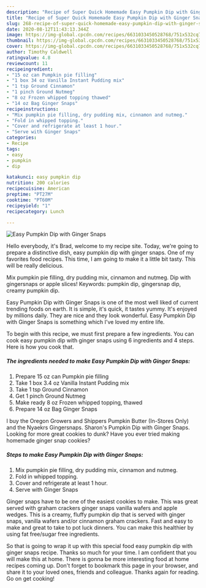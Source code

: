 ```yaml
---
description: "Recipe of Super Quick Homemade Easy Pumpkin Dip with Ginger Snaps"
title: "Recipe of Super Quick Homemade Easy Pumpkin Dip with Ginger Snaps"
slug: 268-recipe-of-super-quick-homemade-easy-pumpkin-dip-with-ginger-snaps
date: 2020-08-12T11:43:13.344Z
image: https://img-global.cpcdn.com/recipes/6631033450528768/751x532cq70/easy-pumpkin-dip-with-ginger-snaps-recipe-main-photo.jpg
thumbnail: https://img-global.cpcdn.com/recipes/6631033450528768/751x532cq70/easy-pumpkin-dip-with-ginger-snaps-recipe-main-photo.jpg
cover: https://img-global.cpcdn.com/recipes/6631033450528768/751x532cq70/easy-pumpkin-dip-with-ginger-snaps-recipe-main-photo.jpg
author: Timothy Caldwell
ratingvalue: 4.8
reviewcount: 11
recipeingredient:
- "15 oz can Pumpkin pie filling"
- "1 box 34 oz Vanilla Instant Pudding mix"
- "1 tsp Ground Cinnamon"
- "1 pinch Ground Nutmeg"
- "8 oz Frozen whipped topping thawed"
- "14 oz Bag Ginger Snaps"
recipeinstructions:
- "Mix pumpkin pie filling, dry pudding mix, cinnamon and nutmeg."
- "Fold in whipped topping."
- "Cover and refrigerate at least 1 hour."
- "Serve with Ginger Snaps"
categories:
- Recipe
tags:
- easy
- pumpkin
- dip

katakunci: easy pumpkin dip 
nutrition: 200 calories
recipecuisine: American
preptime: "PT27M"
cooktime: "PT60M"
recipeyield: "1"
recipecategory: Lunch

---
```



![Easy Pumpkin Dip with Ginger Snaps](https://img-global.cpcdn.com/recipes/6631033450528768/751x532cq70/easy-pumpkin-dip-with-ginger-snaps-recipe-main-photo.jpg)

Hello everybody, it's Brad, welcome to my recipe site. Today, we're going to prepare a distinctive dish, easy pumpkin dip with ginger snaps. One of my favorites food recipes. This time, I am going to make it a little bit tasty. This will be really delicious.

Mix pumpkin pie filling, dry pudding mix, cinnamon and nutmeg. Dip with gingersnaps or apple slices! Keywords: pumpkin dip, gingersnap dip, creamy pumpkin dip.

Easy Pumpkin Dip with Ginger Snaps is one of the most well liked of current trending foods on earth. It is simple, it's quick, it tastes yummy. It's enjoyed by millions daily. They are nice and they look wonderful. Easy Pumpkin Dip with Ginger Snaps is something which I've loved my entire life.


To begin with this recipe, we must first prepare a few ingredients. You can cook easy pumpkin dip with ginger snaps using 6 ingredients and 4 steps. Here is how you cook that.

<!--inarticleads1-->

##### The ingredients needed to make Easy Pumpkin Dip with Ginger Snaps:

1. Prepare 15 oz can Pumpkin pie filling
1. Take 1 box 3.4 oz Vanilla Instant Pudding mix
1. Take 1 tsp Ground Cinnamon
1. Get 1 pinch Ground Nutmeg
1. Make ready 8 oz Frozen whipped topping, thawed
1. Prepare 14 oz Bag Ginger Snaps


I buy the Oregon Growers and Shippers Pumpkin Butter (In-Stores Only) and the Nyaekrs Gingersnaps. Sharon&#39;s Pumpkin Dip with Ginger Snaps. Looking for more great cookies to dunk? Have you ever tried making homemade ginger snap cookies? 

<!--inarticleads2-->

##### Steps to make Easy Pumpkin Dip with Ginger Snaps:

1. Mix pumpkin pie filling, dry pudding mix, cinnamon and nutmeg.
1. Fold in whipped topping.
1. Cover and refrigerate at least 1 hour.
1. Serve with Ginger Snaps


Ginger snaps have to be one of the easiest cookies to make. This was great served with graham crackers ginger snaps vanilla wafers and apple wedges. This is a creamy, fluffy pumpkin dip that is served with ginger snaps, vanilla wafers and/or cinnamon graham crackers. Fast and easy to make and great to take to pot luck dinners. You can make this healthier by using fat free/sugar free ingredients. 

So that is going to wrap it up with this special food easy pumpkin dip with ginger snaps recipe. Thanks so much for your time. I am confident that you will make this at home. There is gonna be more interesting food at home recipes coming up. Don't forget to bookmark this page in your browser, and share it to your loved ones, friends and colleague. Thanks again for reading. Go on get cooking!
